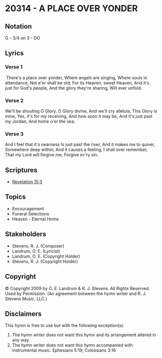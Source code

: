 # 20314 - A PLACE OVER YONDER

## Notation

G - 3/4 on 3 - DO

## Lyrics

### Verse 1

 There's a place over yonder, Where angels are singing, Where souls in attendance, Not e'er shall be old; For its Heaven, sweet Heaven, And it's just for God's  people, And the glory they're sharing, Will ever unfold. 

### Verse 2

We'll be shouting O Glory, O Glory divine, And we'll cry alleluia, This Glory is mine, Yes, it's for my receiving, And how soon it may be, And it's just past my Jordan, And home o'er the sea. 

### Verse 3

And I feel that it's nearness Is just past the river, And it makes me to quiver, Somewhere deep within; And it causes a feeling, I shall ever remember, That my Lord will forgive me, Forgive ev'ry sin. 


## Scriptures

- [Revelation 15:3](https://www.biblegateway.com/passage/?search=Revelation%2015%3A3)

## Topics

- Encouragement
- Funeral Selections
- Heaven - Eternal Home

## Stakeholders

- Stevens, R. J. (Composer)
- Landrum, O. E. (Lyricist)
- Landrum, O. E. (Copyright Holder)
- Stevens, R. J. (Copyright Holder)

## Copyright

© Copyright 2009 by O. E. Landrum & R. J. Stevens.  All Rights Reserved. Used by Permission.
(An agreement between the hymn writer and R. J. Stevens Music, LLC.)

## Disclaimers

This hymn is free to use but with the following exception(s):
1. The hymn writer does not want this hymn and its arrangement altered in any way.
2. The hymn writer does not want this hymn accompanied with instrumental music.
Ephesians 5:19; Colossians 3:16

